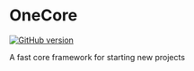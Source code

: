 # OneCore
[![GitHub version](https://img.shields.io/badge/version-1.0--beta-blue.svg)](https://img.shields.io/badge/)

A fast core framework for starting new projects
